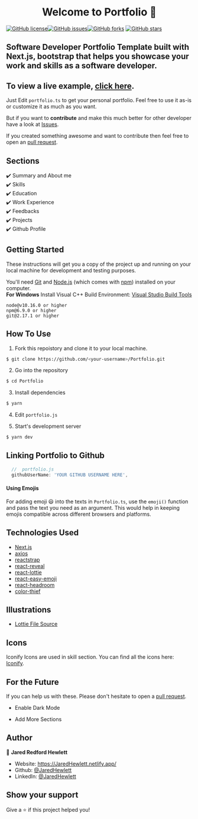 <h1 align="center">Welcome to Portfolio 👋</h1>
<a href="https://github.com/JaredHewlett/Portfolio/blob/main/LICENSE"><img alt="GitHub license" src="https://img.shields.io/github/license/JaredHewlett/Portfolio"></a><a href="https://github.com/JaredHewlett/Portfolio/issues"><img alt="GitHub issues" src="https://img.shields.io/github/issues/JaredHewlett/Portfolio"></a><a href="https://github.com/JaredHewlett/Portfolio/network"><img alt="GitHub forks" src="https://img.shields.io/github/forks/JaredHewlett/Portfolio"></a> <a href="https://github.com/JaredHewlett/Portfolio/stargazers"><img alt="GitHub stars" src="https://img.shields.io/github/stars/JaredHewlett/Portfolio"></a>

## Software Developer Portfolio Template built with Next.js, bootstrap that helps you showcase your work and skills as a software developer.

## To view a live example, **[click here](https://Portfolio-JaredHewlett.vercel.app/)**.

Just Edit `portfolio.ts` to get your personal portfolio. Feel free to use it as-is or customize it as much as you want.

But if you want to **contribute** and make this much better for other developer have a look at [Issues](https://github.com/JaredHewlett/Portfolio/issues).

If you created something awesome and want to contribute then feel free to open an [pull request](https://github.com/JaredHewlett/Portfolio/pulls).

## Sections

✔️ Summary and About me\
✔️ Skills\
✔️ Education\
✔️ Work Experience\
✔️ Feedbacks\
✔️ Projects\
✔️ Github Profile

## Getting Started

These instructions will get you a copy of the project up and running on your local machine for development and testing purposes.

You'll need [Git](https://git-scm.com) and [Node.js](https://nodejs.org/en/download/) (which comes with [npm](http://npmjs.com)) installed on your computer.
<br>
**For Windows** Install Visual C++ Build Environment: [Visual Studio Build Tools](https://visualstudio.microsoft.com/thank-you-downloading-visual-studio/?sku=BuildTools)

```
node@v10.16.0 or higher
npm@6.9.0 or higher
git@2.17.1 or higher
```

## How To Use

1. Fork this repoistory and clone it to your local machine.

```bash
$ git clone https://github.com/<your-username>/Portfolio.git
```

2. Go into the repository

```bash
$ cd Portfolio
```

3. Install dependencies

```bash
$ yarn
```

4. Edit `portfolio.js`

5. Start's development server

```bash
$ yarn dev
```

## Linking Portfolio to Github

```javascript
  //  portfolio.js
  githubUserName: 'YOUR GITHUB USERNAME HERE',
```

#### Using Emojis

For adding emoji 😃 into the texts in `Portfolio.ts`, use the `emoji()` function and pass the text you need as an argument. This would help in keeping emojis compatible across different browsers and platforms.

## Technologies Used

- [Next.js](https://nextjs.org/)
- [axios](https://www.npmjs.com/package/axios)
- [reactstrap](https://reactstrap.github.io/)
- [react-reveal](https://www.react-reveal.com/)
- [react-lottie](https://www.npmjs.com/package/react-lottie)
- [react-easy-emoji](https://github.com/appfigures/react-easy-emoji)
- [react-headroom](https://github.com/KyleAMathews/react-headroom)
- [color-thief](https://github.com/lokesh/color-thief)

## Illustrations

- [Lottie File Source](https://lottiefiles.com)

## Icons

Iconify Icons are used in skill section. You can find all the icons here: [Iconify](https://icon-sets.iconify.design/).

## For the Future

If you can help us with these. Please don't hesitate to open a [pull request](https://github.com/JaredHewlett/JaredHewlett/pulls).

- Enable Dark Mode

- Add More Sections

## Author

👤 **Jared Redford Hewlett**

- Website: https://JaredHewlett.netlify.app/
- Github: [@JaredHewlett](https://github.com/JaredHewlett)
- LinkedIn: [@JaredHewlett](https://linkedin.com/in/JaredHewlett)

## Show your support

Give a ⭐️ if this project helped you!
